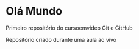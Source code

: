 # Olá Mundo
 Primeiro repositório do cursoemvideo Git e GitHub

Repositório criado durante uma aula ao vivo